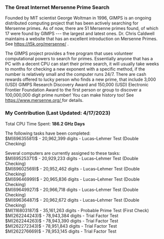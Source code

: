 ### The Great Internet Mersenne Prime Search
Founded by MIT scientist George Woltman in 1996, GIMPS is an ongoing distributed computing project that has been actively searching for Mersenne primes. As of now, there are 51 Mersenne primes found, of which 17 were found by GIMPS --- the largest and latest ones. Dr. Chris Caldwell maintains a website that has an excellent introduction on Mersenne Primes. See <a href="https://t5k.org/mersenne/"> https://t5k.org/mersenne/ </a>.
<p/>
The GIMPS project provides a free program that uses volunteer computational powers to search for primes. Essentially anyone that has a PC with a decent CPU can start their prime search, it will usually take weeks to months for checking a new exponent with a specific method, if the number is relatively small and the computer runs 24/7. There are cash rewards offered to lucky person who finds a new prime, that include 3,000 (USD) GIMPS Research Discovery Award and 150,000 (USD) Electronic Frontier Foundation Award to the first person or group to discover a 100,000,000 digit prime number! You can make history too! See <a href="https://www.mersenne.org/"> https://www.mersenne.org/ </a> for details.

### My Contribution (Last Updated: 4/17/2023)
Total CPU Time Spent: <strong> 186.2 GHz Days </strong>
<p>
The following tasks have been completed:
<br/>
$M(69635581)$ - 20,962,399 digits - Lucas–Lehmer Test (Double Checking)
<p/>
Several computers are currently assigned to these tasks:
<br/>
$M(69525371)$ - 20,929,233 digits - Lucas–Lehmer Test (Double Checking)
<br/>
$M(69602569)$ - 20,952,462 digits - Lucas–Lehmer Test (Double Checking)
<br/>
$M(69646999)$ - 20,965,836 digits - Lucas–Lehmer Test (Double Checking)
<br/>
$M(69649927)$ - 20,966,718 digits - Lucas–Lehmer Test (Double Checking)
<br/>
$M(69636487)$ - 20,962,672 digits - Lucas–Lehmer Test (Double Checking)
<br/>
$M(116803187)$ - 35,161,263 digits - Probable Prime Test (First Check)
<br/>
$M(262244243)$ - 78,943,384 digits - Trial Factor Test
<br/>
$M(262244263)$ - 78,943,390 digits - Trial Factor Test
<br/>
$M(262272343)$ - 78,951,843 digits - Trial Factor Test
<br/>
$M(262276669)$ - 78,953,145 digits - Trial Factor Test




<p/>
<html lang="en">
<head>
<meta http-equiv="content-type" content="text/html; charset=utf-8">
<script type="text/javascript" charset="utf-8" src="
https://cdn.mathjax.org/mathjax/latest/MathJax.js?config=TeX-AMS-MML_HTMLorMML,
https://vincenttam.github.io/javascripts/MathJaxLocal.js"></script>
</head>
